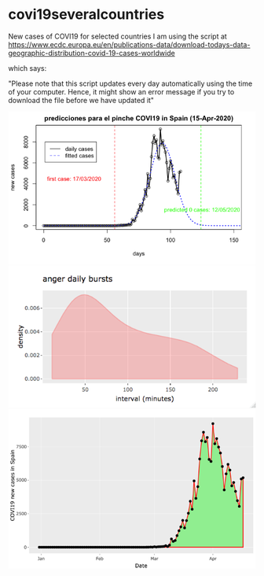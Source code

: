 # covi19severalcountries
New cases of COVI19 for selected countries
I am using the script at <https://www.ecdc.europa.eu/en/publications-data/download-todays-data-geographic-distribution-covid-19-cases-worldwide>

which says:

"Please note that this script updates every day automatically using the time of your computer. Hence, it might show an error message if you try to download the file before we have updated it"

<img src="https://github.com/norberello/covi19severalcountries/blob/master/000021.png">

<img src="https://github.com/norberello/covi19severalcountries/blob/master/Rplot.png">

<img src="https://github.com/norberello/covi19severalcountries/blob/master/newplot.png">
